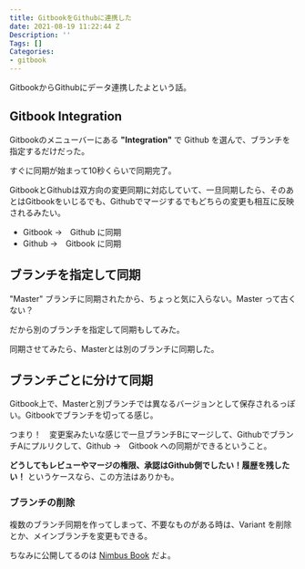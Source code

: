 ```yaml
---
title: GitbookをGithubに連携した
date: 2021-08-19 11:22:44 Z
Description: ''
Tags: []
Categories:
- gitbook
---
```


GitbookからGithubにデータ連携したよという話。

<!--more-->

## Gitbook Integration

Gitbookのメニューバーにある **"Integration"** で Github を選んで、ブランチを指定するだけだった。

すぐに同期が始まって10秒くらいで同期完了。

GitbookとGithubは双方向の変更同期に対応していて、一旦同期したら、そのあとはGitbookをいじるでも、Githubでマージするでもどちらの変更も相互に反映されるみたい。

- Gitbook →　Github に同期
- Github →　Gitbook に同期


## ブランチを指定して同期

"Master" ブランチに同期されたから、ちょっと気に入らない。Master って古くない？

だから別のブランチを指定して同期もしてみた。

同期させてみたら、Masterとは別のブランチに同期した。


## ブランチごとに分けて同期

Gitbook上で、Masterと別ブランチでは異なるバージョンとして保存されるっぽい。Gitbookでブランチを切ってる感じ。

つまり！　変更案みたいな感じで一旦ブランチBにマージして、GithubでブランチAにプルリクして、Github →　Gitbook への同期ができるということ。

**どうしてもレビューやマージの権限、承認はGithub側でしたい！履歴を残したい！** というケースなら、この方法はありかも。

### ブランチの削除

複数のブランチ同期を作ってしまって、不要なものがある時は、Variant を削除とか、メインブランチを変更もできる。


ちなみに公開してるのは [Nimbus Book](https://paru.gitbook.io/nimbus-book-ja/) だよ。

